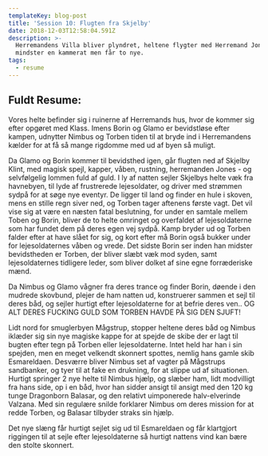 ```yaml
---
templateKey: blog-post
title: 'Session 10: Flugten fra Skjelby'
date: 2018-12-03T12:58:04.591Z
description: >-
  Herremandens Villa bliver plyndret, heltene flygter med Herremand Jones og
  mindster en kammerat men får to nye.
tags:
  - resume
---
```

## Fuldt Resume:

Vores helte befinder sig i ruinerne af Herremands hus, hvor de kommer sig efter opgøret med Klass. Imens Borin og Glamo er bevidstløse efter kampen, udnytter Nimbus og Torben tiden til at bryde ind i Herremandens kælder for at få så mange rigdomme med ud af byen så muligt.

Da Glamo og Borin kommer til bevidsthed igen, går flugten ned af Skjelby Klint, med magisk spejl, kapper, våben, rustning, herremanden Jones - og selvfølgelig lommen fuld af guld. I ly af natten sejler Skjelbys helte væk fra havnebyen, til lyde af frustrerede lejesoldater, og driver med strømmen sydpå for at søge nye eventyr. De ligger til land og finder en hule i skoven, mens en stille regn siver ned, og Torben tager aftenens første vagt. Det vil vise sig at være en næsten fatal beslutning, for under en samtale mellem Toben og Borin, bliver de to helte omringet og overfaldet af lejesoldaterne som har fundet dem på deres egen vej sydpå. Kamp bryder ud og Torben falder efter at have slået for sig, og kort efter må Borin også bukker under for lejesoldaternes våben og vrede. Det sidste Borin ser inden han midster bevidstheden er Torben, der bliver slæbt væk mod syden, samt lejesoldaternes tidligere leder, som bliver dolket af sine egne forræderiske mænd.

Da Nimbus og Glamo vågner fra deres trance og finder Borin, døende i den mudrede skovbund, plejer de ham natten ud, konstruerer sammen et sejl til deres båd, og sejler hurtigt efter lejesoldaterne for at befrie deres ven.. OG ALT DERES FUCKING GULD SOM TORBEN HAVDE PÅ SIG DEN SJUFT!

Lidt nord for smuglerbyen Mågstrup, stopper heltene deres båd og Nimbus iklæder sig sin nye magiske kappe for at spejde de skibe der er lagt til bugten efter tegn på Torben eller lejesoldaterne. Intet held har han i sin spejden, men en meget velkendt skonnert spottes, nemlig hans gamle skib Esmareldaen. Desværre bliver Nimbus set af vagter på Mågstrups sandbanker, og tyer til at fake en drukning, for at slippe ud af situationen. Hurtigt springer 2 nye helte til Nimbus hjælp, og slæber ham, lidt modvilligt fra hans side, op i en båd, hvor han sidder ansigt til ansigt med den 120 kg tunge Dragonborn Balasar, og den relativt uimponerede halv-elverinde Valzana. Med sin regulære snilde forklarer Nimbus om deres mission for at redde Torben, og Balasar tilbyder straks sin hjælp. 

Det nye slæng får hurtigt sejlet sig ud til Esmareldaen og får klartgjort riggingen til at sejle efter lejesoldaterne så hurtigt nattens vind kan bære den stolte skonnert.
